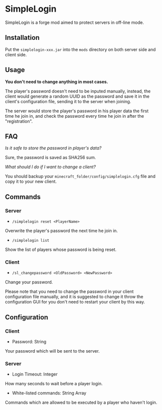 # SimpleLogin

SimpleLogin is a forge mod aimed to protect servers in off-line mode.

## Installation

Put the `simplelogin-xxx.jar` into the `mods` directory on both server side and client side.

## Usage

**You don't need to change anything in most cases.**

The player's password doesn't need to be inputed manually, instead, the client would generate a random UUID as the password and save it in the client's configuration file, sending it to the server when joining.

The server would store the player's password in his player data the first time he join in, and check the password every time he join in after the "registration".

## FAQ

_Is it safe to store the password in player's data?_

Sure, the password is saved as SHA256 sum.

_What should I do if I want to change a client?_

You should backup your `minecraft_folder/config/simplelogin.cfg` file and copy it to your new client.

## Commands

### Server

- `/simplelogin reset <PlayerName>`

Overwrite the player's password the next time he join in.

- `/simplelogin list`

Show the list of players whose password is being reset.

### Client

- `/sl_changepassword <OldPassword> <NewPassword>`

Change your password.

Please note that you need to change the password in your client configuration file manually, and it is suggested to change it throw the configuration GUI for you don't need to restart your client by this way.

## Configuration

### Client

- Password: String

Your password which will be sent to the server.

### Server

- Login Timeout: Integer

How many seconds to wait before a player login.

- White-listed commands: String Array

Commands which are allowed to be executed by a player who haven't login.

